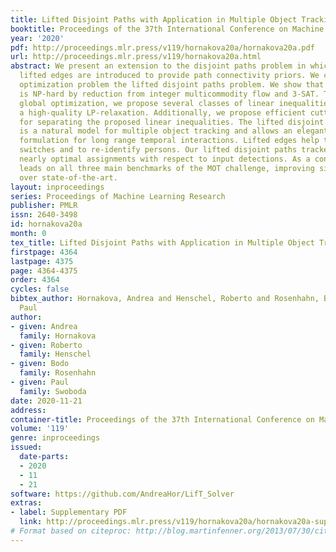 ```yaml
---
title: Lifted Disjoint Paths with Application in Multiple Object Tracking
booktitle: Proceedings of the 37th International Conference on Machine Learning
year: '2020'
pdf: http://proceedings.mlr.press/v119/hornakova20a/hornakova20a.pdf
url: http://proceedings.mlr.press/v119/hornakova20a.html
abstract: We present an extension to the disjoint paths problem in which additional
  lifted edges are introduced to provide path connectivity priors. We call the resulting
  optimization problem the lifted disjoint paths problem. We show that this problem
  is NP-hard by reduction from integer multicommodity flow and 3-SAT. To enable practical
  global optimization, we propose several classes of linear inequalities that produce
  a high-quality LP-relaxation. Additionally, we propose efficient cutting plane algorithms
  for separating the proposed linear inequalities. The lifted disjoint path problem
  is a natural model for multiple object tracking and allows an elegant mathematical
  formulation for long range temporal interactions. Lifted edges help to prevent id
  switches and to re-identify persons. Our lifted disjoint paths tracker achieves
  nearly optimal assignments with respect to input detections. As a consequence, it
  leads on all three main benchmarks of the MOT challenge, improving significantly
  over state-of-the-art.
layout: inproceedings
series: Proceedings of Machine Learning Research
publisher: PMLR
issn: 2640-3498
id: hornakova20a
month: 0
tex_title: Lifted Disjoint Paths with Application in Multiple Object Tracking
firstpage: 4364
lastpage: 4375
page: 4364-4375
order: 4364
cycles: false
bibtex_author: Hornakova, Andrea and Henschel, Roberto and Rosenhahn, Bodo and Swoboda,
  Paul
author:
- given: Andrea
  family: Hornakova
- given: Roberto
  family: Henschel
- given: Bodo
  family: Rosenhahn
- given: Paul
  family: Swoboda
date: 2020-11-21
address: 
container-title: Proceedings of the 37th International Conference on Machine Learning
volume: '119'
genre: inproceedings
issued:
  date-parts:
  - 2020
  - 11
  - 21
software: https://github.com/AndreaHor/LifT_Solver
extras:
- label: Supplementary PDF
  link: http://proceedings.mlr.press/v119/hornakova20a/hornakova20a-supp.pdf
# Format based on citeproc: http://blog.martinfenner.org/2013/07/30/citeproc-yaml-for-bibliographies/
---
```

